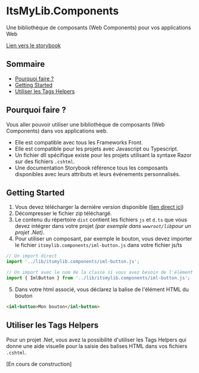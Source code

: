 # ItsMyLib.Components

Une bibliothèque de composants (Web Components) pour vos applications Web

[Lien vers le storybook](https://dtarroz.github.io/ItsMyLib.Components/)

## Sommaire

- [Pourquoi faire ?](#pourquoi-faire-)
- [Getting Started](#getting-started)
- [Utiliser les Tags Helpers](#utiliser-les-tags-helpers)

## Pourquoi faire ?

Vous aller pouvoir utiliser une bibliothèque de composants (Web Components) dans vos applications web.
- Elle est compatible avec tous les Frameworks Front.
- Elle est compatible pour les projets avec Javascript ou Typescript.
- Un fichier dll spécifique existe pour les projets utilisant la syntaxe Razor sur des fichiers `.cshtml`.
- Une documentation Storybook référence tous les composants disponibles avec leurs attributs et leurs événements personnalisés.

## Getting Started

1. Vous devez télécharger la derniére version disponible ([lien direct ici](https://github.com/dtarroz/ItsMyLib.Components/releases/latest/download/publish.zip))
2. Décompresser le fichier zip téléchargé.
3. Le contenu du répertoire `dist` contient les fichiers `js` et `d.ts` que vous devez intégrer dans votre projet _(par exemple dans `wwwroot/lib`pour un projet .Net)_.
4. Pour utiliser un composant, par exemple le bouton, vous devez importer le fichier `itsmylib.components/iml-button.js` dans votre fichier js/ts
```js
// Un import direct
import '../lib/itsmylib.components/iml-button.js';

// Un import avec le nom de la classe si vous avez besoin de l'élément HTML en JS/TS
import { ImlButton } from '../lib/itsmylib.components/iml-button.js';
```
5. Dans votre html associé, vous déclarez la balise de l'élément HTML du bouton
```html
<iml-button>Mon bouton</iml-button>
```

## Utiliser les Tags Helpers

Pour un projet .Net, vous avez la possibilité d'utiliser les Tags Helpers qui donne une aide visuelle pour la saisie des balises HTML dans vos fichiers `.cshtml`.

[En cours de construction]
